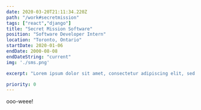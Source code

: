 ```yaml
---
date: 2020-03-20T21:11:34.220Z
path: "/work#secretmission"
tags: ["react","django"]
title: "Secret Mission Software"
position: "Software Developer Intern"
location: "Toronto, Ontario"
startDate: 2020-01-06
endDate: 2000-08-08
endDateString: "current"
img: './sms.png'

excerpt: "Lorem ipsum dolor sit amet, consectetur adipiscing elit, sed do eiusmod tempor incididunt ut labore et dolore magna aliqua. Ut enim ad minim veniam, quis."

priority: 0
---
```

ooo-weee!